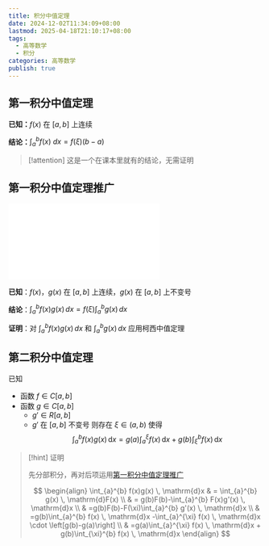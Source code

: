 ```yaml
---
title: 积分中值定理
date: 2024-12-02T11:34:09+08:00
lastmod: 2025-04-18T21:10:17+08:00
tags:
  - 高等数学
  - 积分
categories: 高等数学
publish: true
---
```


## 第一积分中值定理

**已知：**$f(x)$ 在 $[a,b]$ 上连续

**结论：**$\int_a^b f(x)\ dx=f(\xi)(b-a)$

>[!attention]
>这是一个在课本里就有的结论，无需证明

## 第一积分中值定理推广

![2025张宇考研数学基础30讲-高等数学分册 (张宇) (Z-Library), p.205](../%E5%BC%A0%E5%AE%87/2025%E5%BC%A0%E5%AE%87%E8%80%83%E7%A0%94%E6%95%B0%E5%AD%A6%E5%9F%BA%E7%A1%8030%E8%AE%B2-%E9%AB%98%E7%AD%89%E6%95%B0%E5%AD%A6%E5%88%86%E5%86%8C%20(%E5%BC%A0%E5%AE%87)%20(Z-Library).pdf.md#page205andrect13078482124andcolornote)

**已知**：$f(x)$，$g(x)$ 在 $[a, b]$ 上连续，$g(x)$ 在 $[a, b]$ 上不变号

**结论**：$\int_{a}^{b} f(x)g(x) \, dx = f(\xi)\int_{a}^{b} g(x) \, dx$

**证明**：对 $\int_{a}^{b} f(x)g(x) \, dx$ 和 $\int_{a}^{b} g(x) \, dx$ 应用柯西中值定理

## 第二积分中值定理

已知
- 函数 $f\in C[a,b]$
- 函数 $g\in C[a,b]$
	- $g'\in R[a,b]$
	- $g'$ 在 $[a,b]$ 不变号
则存在 $\xi \in (a,b)$ 使得
$$
\int_{a}^{b} f(x)g(x) \, \mathrm{d}x = g(a)\int_{a}^{\xi} f(x) \, \mathrm{d}x + g(b) \int_{\xi}^{b} f(x) \, \mathrm{d}x 
$$

>[!hint] 证明
>
>先分部积分，再对后项运用[第一积分中值定理推广](%E7%A7%AF%E5%88%86%E4%B8%AD%E5%80%BC%E5%AE%9A%E7%90%86.md#)
>
> $$
> \begin{align}
> \int_{a}^{b} f(x)g(x) \, \mathrm{d}x  & = \int_{a}^{b} g(x) \, \mathrm{d}F(x)  \\
>  & = g(b)F(b)-\int_{a}^{b} F(x)g'(x) \, \mathrm{d}x  \\
>  & =g(b)F(b)-F(\xi)\int_{a}^{b} g'(x) \, \mathrm{d}x \\
>  & =g(b)\int_{a}^{b} f(x) \, \mathrm{d}x -\int_{a}^{\xi} f(x) \, \mathrm{d}x \cdot \left[g(b)-g(a)\right] \\
>  & =g(a)\int_{a}^{\xi} f(x) \, \mathrm{d}x + g(b)\int_{\xi}^{b} f(x) \, \mathrm{d}x  
> \end{align}
> $$

